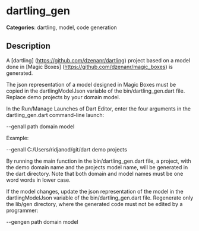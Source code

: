 # dartling_gen 

**Categories**: dartling, model, code generation

## Description

A [dartling] (https://github.com/dzenanr/dartling) project based on a model
done in [Magic Boxes] (https://github.com/dzenanr/magic_boxes) is generated.

The json representation of a model designed in Magic Boxes must be copied in the
dartlingModelJson variable of the bin/dartling_gen.dart file. Replace demo 
projects by your domain model.

In the Run/Manage Launches of Dart Editor, enter the four arguments in the 
dartling_gen.dart command-line launch:
 
--genall path domain model

Example:

--genall C:/Users/ridjanod/git/dart demo projects

By running the main function in the bin/dartling_gen.dart file,
a project, with the demo domain name and the projects model name, will be 
generated in the dart directory. Note that both domain and model names must be
one word words in lower case.

If the model changes, update the json representation of the model in the
dartlingModelJson variable of the bin/dartling_gen.dart file. Regenerate only   
the lib/gen directory, where the generated code must not be edited by a 
programmer:

--gengen path domain model


